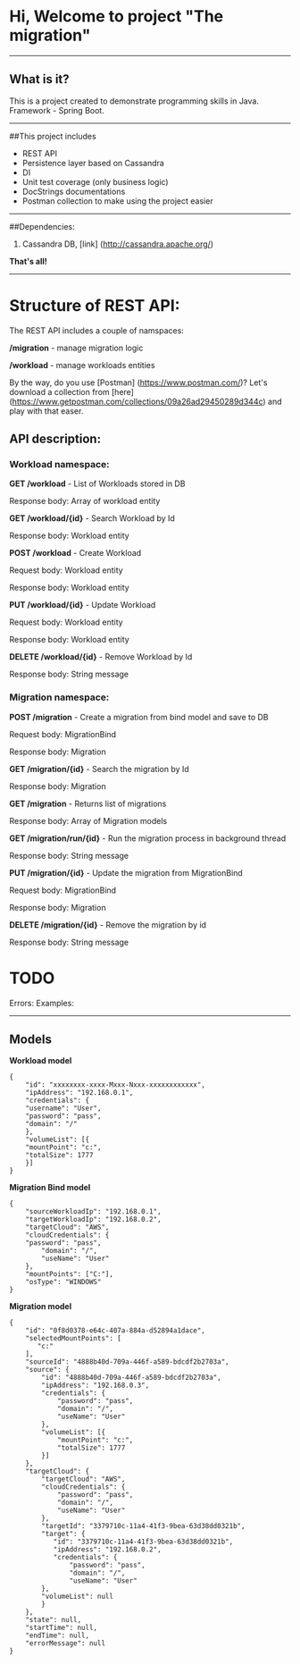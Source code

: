 # Hi, Welcome to project "The migration"

----
## What is it? 

This is a project created to demonstrate programming skills in Java. Framework - Spring Boot.

---
##This project includes

* REST API
* Persistence layer based on Cassandra
* DI
* Unit test coverage (only business logic)
* DocStrings documentations
* Postman collection to make using the project easier


---
##Dependencies:
1. Cassandra DB, [link] (http://cassandra.apache.org/)

**That's all!**

---
# Structure of REST API:

The REST API includes a couple of namspaces:

**/migration** - manage migration logic

**/workload** - manage workloads entities

By the way, do you use [Postman] (https://www.postman.com/)? 
Let's download a collection from [here] (https://www.getpostman.com/collections/09a26ad29450289d344c)
and play with that easer.


## API description:
### Workload namespace:

**GET /workload** -
List of Workloads stored in DB

Response body: Array of workload entity
    
**GET /workload/{id}** -
Search Workload by Id

Response body: Workload entity
    
**POST /workload** -
Create Workload

Request body: Workload entity

Response body: Workload entity

**PUT /workload/{id}** -
Update Workload

Request body: Workload entity

Response body: Workload entity

**DELETE /workload/{id}** -
Remove Workload by Id

Response body: String message

### Migration namespace:
    
**POST /migration** -
Create a migration from bind model and save to DB
    
Request body: MigrationBind
    
Response body: Migration
    
**GET /migration/{id}** - 
Search the migration by Id

Response body: Migration
    
**GET /migration** - Returns list of migrations

Response body: Array of Migration models
    
**GET /migration/run/{id}** - 
    Run the migration process in background thread
    
Response body: String message

**PUT /migration/{id}** - 
Update the migration from MigrationBind

Request body: MigrationBind

Response body: Migration

**DELETE /migration/{id}** - 
Remove the migration by id
   
Response body: String message
    
# TODO
Errors:
Examples:

---
## Models

**Workload model**

    {
        "id": "xxxxxxxx-xxxx-Mxxx-Nxxx-xxxxxxxxxxxx",
        "ipAddress": "192.168.0.1",
        "credentials": {
		"username": "User",
		"password": "pass",
		"domain": "/"
        },
        "volumeList": [{
		"mountPoint": "c:",
		"totalSize": 1777
        }]
    }
**Migration Bind model**

    {
        "sourceWorkloadIp": "192.168.0.1",
        "targetWorkloadIp": "192.168.0.2",
        "targetCloud": "AWS",
        "cloudCredentials": {
		"password": "pass",
        	"domain": "/",
        	"useName": "User"
        },
        "mountPoints": ["C:"],
        "osType": "WINDOWS"
    }

**Migration model**

    {
        "id": "0f8d0378-e64c-407a-884a-d52894a1dace",
        "selectedMountPoints": [
           "c:"
        ],
        "sourceId": "4888b40d-709a-446f-a589-bdcdf2b2703a",
        "source": {
            "id": "4888b40d-709a-446f-a589-bdcdf2b2703a",
            "ipAddress": "192.168.0.3",
            "credentials": {
                "password": "pass",
                "domain": "/",
                "useName": "User"
            },
            "volumeList": [{
                "mountPoint": "c:",
                "totalSize": 1777
            }]
        },
        "targetCloud": {
            "targetCloud": "AWS",
            "cloudCredentials": {
                "password": "pass",
                "domain": "/",
                "useName": "User"
            },
            "targetId": "3379710c-11a4-41f3-9bea-63d38dd0321b",
            "target": {
               "id": "3379710c-11a4-41f3-9bea-63d38dd0321b",
               "ipAddress": "192.168.0.2",
               "credentials": {
                   "password": "pass",
                   "domain": "/",
                   "useName": "User"
            },
            "volumeList": null
            }
        },
        "state": null,
        "startTime": null,
        "endTime": null,
        "errorMessage": null
    }